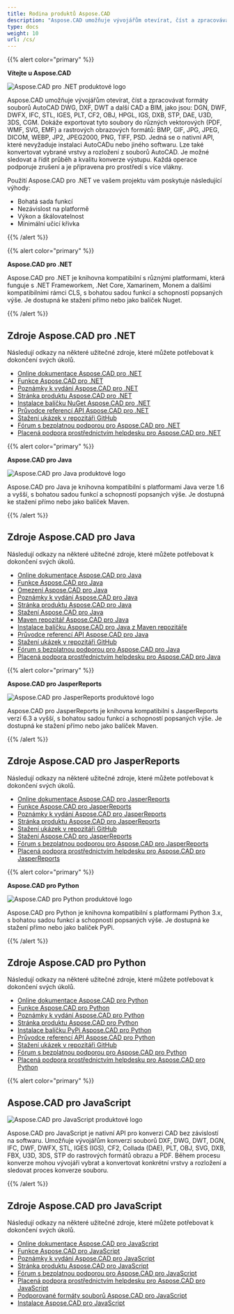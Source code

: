 ```yaml
---
title: Rodina produktů Aspose.CAD
description: "Aspose.CAD umožňuje vývojářům otevírat, číst a zpracovávat formáty souborů AutoCAD DWG, DXF, DWT a další CAD a BIM, jako jsou: DGN, DWF, DWFX, IFC, STL, IGES, PLT, CF2, OBJ, HPGL, IGS, DXB, STP, DAE, U3D, 3DS, CGM"
type: docs
weight: 10
url: /cs/
---
```


{{% alert color="primary" %}}

**Vítejte u Aspose.CAD**

![Aspose.CAD pro .NET produktové logo](/_assets/home_1.png)

Aspose.CAD umožňuje vývojářům otevírat, číst a zpracovávat formáty souborů AutoCAD DWG, DXF, DWT a další CAD a BIM, jako jsou: DGN, DWF, DWFX, IFC, STL, IGES, PLT, CF2, OBJ, HPGL, IGS, DXB, STP, DAE, U3D, 3DS, CGM. Dokáže exportovat tyto soubory do různých vektorových (PDF, WMF, SVG, EMF) a rastrových obrazových formátů: BMP, GIF, JPG, JPEG, DICOM, WEBP, JP2, JPEG2000, PNG, TIFF, PSD. Jedná se o nativní API, které nevyžaduje instalaci AutoCADu nebo jiného softwaru. Lze také konvertovat vybrané vrstvy a rozložení z souborů AutoCAD.
Je možné sledovat a řídit průběh a kvalitu konverze výstupu. Každá operace podporuje zrušení a je připravena pro prostředí s více vlákny.

Použití Aspose.CAD pro .NET ve vašem projektu vám poskytuje následující výhody:

- Bohatá sada funkcí
- Nezávislost na platformě
- Výkon a škálovatelnost
- Minimální učicí křivka

{{% /alert %}}

{{% alert color="primary" %}}

**Aspose.CAD pro .NET**

Aspose.CAD pro .NET je knihovna kompatibilní s různými platformami, která funguje s .NET Frameworkem, .Net Core, Xamarinem, Monem a dalšími kompatibilními rámci CLS, s bohatou sadou funkcí a schopností popsaných výše. Je dostupná ke stažení přímo nebo jako balíček Nuget.

{{% /alert %}}

## **Zdroje Aspose.CAD pro .NET**

Následují odkazy na některé užitečné zdroje, které můžete potřebovat k dokončení svých úkolů.

- [Online dokumentace Aspose.CAD pro .NET](/cad/net/)
- [Funkce Aspose.CAD pro .NET](/cad/net/product-overview/#advanced-api-features)
- [Poznámky k vydání Aspose.CAD pro .NET](https://releases.aspose.com/cad/net/release-notes/)
- [Stránka produktu Aspose.CAD pro .NET](https://products.aspose.com/cad/net/)
- [Instalace balíčku NuGet Aspose.CAD pro .NET](https://www.nuget.org/packages/Aspose.CAD/)
- [Průvodce referencí API Aspose.CAD pro .NET](https://reference.aspose.com/cad/net)
- [Stažení ukázek v repozitáři GitHub](https://github.com/aspose-cad/Aspose.CAD-for-.NET)
- [Fórum s bezplatnou podporou pro Aspose.CAD pro .NET](https://forum.aspose.com/c/cad/19)
- [Placená podpora prostřednictvím helpdesku pro Aspose.CAD pro .NET](https://helpdesk.aspose.com/)

{{% alert color="primary" %}}

**Aspose.CAD pro Java**

![Aspose.CAD pro Java produktové logo](/_assets/home_2.png)

Aspose.CAD pro Java je knihovna kompatibilní s platformami Java verze 1.6 a vyšší, s bohatou sadou funkcí a schopností popsaných výše. Je dostupná ke stažení přímo nebo jako balíček Maven.

{{% /alert %}}

## **Zdroje Aspose.CAD pro Java**

Následují odkazy na některé užitečné zdroje, které můžete potřebovat k dokončení svých úkolů.

- [Online dokumentace Aspose.CAD pro Java](/cad/java/)
- [Funkce Aspose.CAD pro Java](/cad/java/product-overview/#advanced-api-features)
- [Omezení Aspose.CAD pro Java](/cad/java/product-overview/#not-yet-supported)
- [Poznámky k vydání Aspose.CAD pro Java](https://releases.aspose.com/cad/java/release-notes/)
- [Stránka produktu Aspose.CAD pro Java](https://products.aspose.com/cad/java/)
- [Stažení Aspose.CAD pro Java](https://releases.aspose.com/cad/java/)
- [Maven repozitář Aspose.CAD pro Java](https://releases.aspose.com/java/repo/com/aspose/aspose-cad/)
- [Instalace balíčku Aspose.CAD pro Java z Maven repozitáře](/cad/java/installation/)
- [Průvodce referencí API Aspose.CAD pro Java](https://reference.aspose.com/cad/java)
- [Stažení ukázek v repozitáři GitHub](https://github.com/aspose-cad/Aspose.CAD-for-Java)
- [Fórum s bezplatnou podporou pro Aspose.CAD pro Java](https://forum.aspose.com/c/cad/19)
- [Placená podpora prostřednictvím helpdesku pro Aspose.CAD pro Java](https://helpdesk.aspose.com/)

{{% alert color="primary" %}}

**Aspose.CAD pro JasperReports**

![Aspose.CAD pro JasperReports produktové logo](/_assets/home_3.png)

Aspose.CAD pro JasperReports je knihovna kompatibilní s JasperReports verzí 6.3 a vyšší, s bohatou sadou funkcí a schopností popsaných výše. Je dostupná ke stažení přímo nebo jako balíček Maven.

{{% /alert %}}

## **Zdroje Aspose.CAD pro JasperReports**

Následují odkazy na některé užitečné zdroje, které můžete potřebovat k dokončení svých úkolů.

- [Online dokumentace Aspose.CAD pro JasperReports](/cad/jasperreports/)
- [Funkce Aspose.CAD pro JasperReports](/cad/jasperreports/features-overview/)
- [Poznámky k vydání Aspose.CAD pro JasperReports](https://releases.aspose.com/cad/jasperreports/release-notes/)
- [Stránka produktu Aspose.CAD pro JasperReports](https://products.aspose.com/cad/jasperreports/)
- [Stažení ukázek v repozitáři GitHub](https://github.com/aspose-cad/Aspose.CAD-for-JasperReports)
- [Stažení Aspose.CAD pro JasperReports](https://downloads.aspose.com/cad/jasperreports)
- [Fórum s bezplatnou podporou pro Aspose.CAD pro JasperReports](https://forum.aspose.com/c/cad/19)
- [Placená podpora prostřednictvím helpdesku pro Aspose.CAD pro JasperReports](https://helpdesk.aspose.com/)

{{% alert color="primary" %}}

**Aspose.CAD pro Python**

![Aspose.CAD pro Python produktové logo](/_assets/home_5.png)

Aspose.CAD pro Python je knihovna kompatibilní s platformami Python 3.x, s bohatou sadou funkcí a schopností popsaných výše. Je dostupná ke stažení přímo nebo jako balíček PyPi.

{{% /alert %}}

## **Zdroje Aspose.CAD pro Python**

Následují odkazy na některé užitečné zdroje, které můžete potřebovat k dokončení svých úkolů.

- [Online dokumentace Aspose.CAD pro Python](/cad/python-net/)
- [Funkce Aspose.CAD pro Python](/cad/python-net/product-overview/#advanced-api-features)
- [Poznámky k vydání Aspose.CAD pro Python](https://releases.aspose.com/cad/python-net/release-notes/)
- [Stránka produktu Aspose.CAD pro Python](https://products.aspose.com/cad/python-net/)
- [Instalace balíčku PyPi Aspose.CAD pro Python](https://pypi.org/project/aspose-cad/)
- [Průvodce referencí API Aspose.CAD pro Python](https://reference.aspose.com/cad/python-net)
- [Stažení ukázek v repozitáři GitHub](https://github.com/aspose-cad/Aspose.CAD-for-Python)
- [Fórum s bezplatnou podporou pro Aspose.CAD pro Python](https://forum.aspose.com/c/cad/19)
- [Placená podpora prostřednictvím helpdesku pro Aspose.CAD pro Python](https://helpdesk.aspose.com/)

{{% alert color="primary" %}}

## **Aspose.CAD pro JavaScript**

![Aspose.CAD pro JavaScript produktové logo](/_assets/home_6.png)

Aspose.CAD pro JavaScript je nativní API pro konverzi CAD bez závislostí na softwaru. Umožňuje vývojářům konverzi souborů DXF, DWG, DWT, DGN, IFC, DWF, DWFX, STL, IGES (IGS), CF2, Collada (DAE), PLT, OBJ, SVG, DXB, FBX, U3D, 3DS, STP do rastrových formátů obrazu a PDF.
Během procesu konverze mohou vývojáři vybrat a konvertovat konkrétní vrstvy a rozložení a sledovat proces konverze souboru.

{{% /alert %}}

## **Zdroje Aspose.CAD pro JavaScript**

Následují odkazy na některé užitečné zdroje, které můžete potřebovat k dokončení svých úkolů.

- [Online dokumentace Aspose.CAD pro JavaScript](/cad/javascript-net/)
- [Funkce Aspose.CAD pro JavaScript](/cad/javascript-net/features/)
- [Poznámky k vydání Aspose.CAD pro JavaScript](https://releases.aspose.com/cad/javascript-net/release-notes/)
- [Stránka produktu Aspose.CAD pro JavaScript](https://products.aspose.com/cad/javascript-net/)
- [Fórum s bezplatnou podporou pro Aspose.CAD pro JavaScript](https://forum.aspose.com/c/cad/19)
- [Placená podpora prostřednictvím helpdesku pro Aspose.CAD pro JavaScript](https://helpdesk.aspose.com/)
- [Podporované formáty souborů Aspose.CAD pro JavaScript](/cad/javascript-net/supported-file-formats/)
- [Instalace Aspose.CAD pro JavaScript](/cad/javascript-net/installation/)
